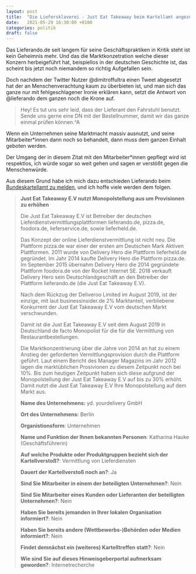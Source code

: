 ```yaml
---
layout: post
title:  "Die Liefersklaverei - Just Eat Takeaway beim Kartellamt angezeigt"
date:   2021-05-29 16:30:00 +0100
categories: politik
draft: false
---
```


Das Lieferando.de seit langem für seine Geschäftspraktiken in Kritik steht ist kein Geheimnis mehr. Und das die
Marktkonzetration welche dieser Konzern herbeigeführt hat, beispiellos in der deutschen Geschichte ist, das scheint bis
jetzt noch niemandem so richtig Aufgefallen sein.

Doch nachdem der Twitter Nutzer @dimitroffultra einen Tweet abgesetzt hat der an Menschenverachtung kaum zu überbieten ist,
und man sich das ganze nur mit fehlgeschlagener Ironie erklären kann, setzt die Antwort von @lieferando dem ganzen noch die Krone auf.

> Hey! Es tut uns sehr leid, dass der Lieferant den Fahrstuhl benutzt. Sende uns gerne
> eine DN mit der Bestellnummer, damit wir das ganze einmal prüfen können.^A

Wenn ein Unternehmen seine Marktmacht massiv ausnutzt, und seine Mitarbeiter*innen dann noch so behandelt, dann muss dem
ganzen Einhalt geboten werden.

Der Umgang der in diesem Zitat mit den Mitarbeiter*innen gepflegt wird ist respektlos, ich würde sogar so weit gehen und
sagen er verstößt gegen die Menschenwürde. 

Aus diesem Grund habe ich mich dazu entschieden Lieferando beim [Bundeskartellamt zu melden](https://www.bkms-system.net/bkwebanon/report/clientInfo?cin=2bkarta151&language=ger), und ich hoffe viele werden
dem folgen.

> **Just Eat Takeaway E.V nutzt Monopolstellung aus um Provisionen zu erhöhen**
> 
> Die Just Eat Takeaway E.V ist Betreiber der deutschen Lieferdienstvermittlungsplattformen lieferando.de, pizza.de,
> foodora.de, lieferservice.de, sowie lieferheld.de.
> 
> Das Konzept der online Lieferdienstvermittlung ist nicht neu. Die Plattform pizza.de war einer der ersten am
> Deutschen Mark Aktiven Plattformen. 2011 wurde von Delivery Hero die Plattform lieferheld.de gegründet. Im Jahr 2014
> kaufte Delivery Hero die Plattform pizza.de. Im September 2015 übernahm Delivery Hero die 2014 gegründete Plattform
> foodora.de von der Rocket Internet SE. 2018 verkauft Delivery Hero sein Deutschlandgeschäft an den Betreiber der
> Plattform lieferando.de (die Just Eat Takeaway E.V).
> 
> Nach dem Rückzug der Deliveroo Limited im August 2019, ist der einzige, mit laut businessinsider.de 2% Marktanteil,
> verbliebene Konkurrent der Just Eat Takeaway E.V vom deutschen Markt verschwunden.
> 
> Damit ist die Just Eat Takeaway E.V seit dem August 2019 in Deutschland de facto Monopolist für die für die
> Vermittlung von Restaurantbestellungen.
> 
> Die Marktkonzentrierung über die Jahre von 2014 an hat zu einem Anstieg der geforderten Vermittlungsprovision durch
> die Plattform geführt. 
> Laut einem Bericht des Manager Magazins im Jahr 2012 lagen die marktüblichen Prosivionen zu diesem Zeitpunkt noch bei
> 10%. Bis zum heutigen Zeitpunkt haben sich diese aufgrund der Monopolstellung der Just Eat Takeaway E.V auf bis zu
> 30% erhöht. Damit nutzt die Just Eat Takeaway E.V Ihre Monopolstellung auf dem Markt aus.
>
> **Name des Unternehmens:** yd. yourdelivery GmbH
>
> **Ort des Unternehmens:** Berlin
>
> **Organistionsform**: Unternehmen
>
> **Name und Funktion der Ihnen bekannten Personen**: Katharina Hauke (Geschäftsführerin)
> 
> **Auf welche Produkte oder Produktgruppen bezieht sich der Kartellverstoß?**: Vermittlung von Lieferdiensten
>                   
> **Dauert der Kartellverstoß noch an?**: Ja
>
> **Sind Sie Mitarbeiter in einem der beteiligten Unternehmen?**: Nein
> 
> **Sind Sie Mitarbeiter eines Kunden oder Lieferanten der beteiligten Unternehmen?**: Nein
> 
> **Haben Sie bereits jemanden in Ihrer lokalen Organisation informiert?**: Nein
> 
> **Haben Sie bereits andere (Wettbewerbs-)Behörden oder Medien informiert?**: Nein
> 
> **Findet demnächst ein (weiteres) Kartelltreffen statt?**: Nein
> 
> **Wie sind Sie auf dieses Hinweisgeberportal aufmerksam geworden?**: Internetrecherche


